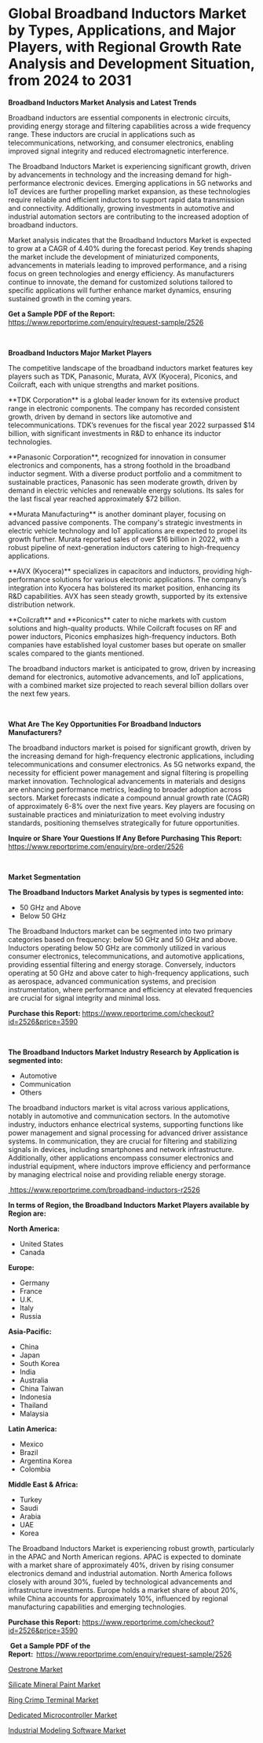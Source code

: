 <p><h1>Global Broadband Inductors Market by Types, Applications, and Major Players, with Regional Growth Rate Analysis and Development Situation, from 2024 to 2031</h1></p><p><strong>Broadband Inductors Market Analysis and Latest Trends</strong></p>
<p><p>Broadband inductors are essential components in electronic circuits, providing energy storage and filtering capabilities across a wide frequency range. These inductors are crucial in applications such as telecommunications, networking, and consumer electronics, enabling improved signal integrity and reduced electromagnetic interference.</p><p>The Broadband Inductors Market is experiencing significant growth, driven by advancements in technology and the increasing demand for high-performance electronic devices. Emerging applications in 5G networks and IoT devices are further propelling market expansion, as these technologies require reliable and efficient inductors to support rapid data transmission and connectivity. Additionally, growing investments in automotive and industrial automation sectors are contributing to the increased adoption of broadband inductors.</p><p>Market analysis indicates that the Broadband Inductors Market is expected to grow at a CAGR of 4.40% during the forecast period. Key trends shaping the market include the development of miniaturized components, advancements in materials leading to improved performance, and a rising focus on green technologies and energy efficiency. As manufacturers continue to innovate, the demand for customized solutions tailored to specific applications will further enhance market dynamics, ensuring sustained growth in the coming years.</p></p>
<p><strong>Get a Sample PDF of the Report:&nbsp;</strong> <a href="https://www.reportprime.com/enquiry/request-sample/2526?utm_campaign=28&utm_medium=2&utm_source=Github&utm_content=ia&utm_term=27112024&utm_id=broadband-inductors">https://www.reportprime.com/enquiry/request-sample/2526</a></p>
<p>&nbsp;</p>
<p><strong>Broadband Inductors Major Market Players</strong></p>
<p><p>The competitive landscape of the broadband inductors market features key players such as TDK, Panasonic, Murata, AVX (Kyocera), Piconics, and Coilcraft, each with unique strengths and market positions.</p><p>**TDK Corporation** is a global leader known for its extensive product range in electronic components. The company has recorded consistent growth, driven by demand in sectors like automotive and telecommunications. TDK’s revenues for the fiscal year 2022 surpassed $14 billion, with significant investments in R&D to enhance its inductor technologies.</p><p>**Panasonic Corporation**, recognized for innovation in consumer electronics and components, has a strong foothold in the broadband inductor segment. With a diverse product portfolio and a commitment to sustainable practices, Panasonic has seen moderate growth, driven by demand in electric vehicles and renewable energy solutions. Its sales for the last fiscal year reached approximately $72 billion.</p><p>**Murata Manufacturing** is another dominant player, focusing on advanced passive components. The company's strategic investments in electric vehicle technology and IoT applications are expected to propel its growth further. Murata reported sales of over $16 billion in 2022, with a robust pipeline of next-generation inductors catering to high-frequency applications.</p><p>**AVX (Kyocera)** specializes in capacitors and inductors, providing high-performance solutions for various electronic applications. The company’s integration into Kyocera has bolstered its market position, enhancing its R&D capabilities. AVX has seen steady growth, supported by its extensive distribution network.</p><p>**Coilcraft** and **Piconics** cater to niche markets with custom solutions and high-quality products. While Coilcraft focuses on RF and power inductors, Piconics emphasizes high-frequency inductors. Both companies have established loyal customer bases but operate on smaller scales compared to the giants mentioned.</p><p>The broadband inductors market is anticipated to grow, driven by increasing demand for electronics, automotive advancements, and IoT applications, with a combined market size projected to reach several billion dollars over the next few years.</p></p>
<p>&nbsp;</p>
<p><strong>What Are The Key Opportunities For Broadband Inductors Manufacturers?</strong></p>
<p><p>The broadband inductors market is poised for significant growth, driven by the increasing demand for high-frequency electronic applications, including telecommunications and consumer electronics. As 5G networks expand, the necessity for efficient power management and signal filtering is propelling market innovation. Technological advancements in materials and designs are enhancing performance metrics, leading to broader adoption across sectors. Market forecasts indicate a compound annual growth rate (CAGR) of approximately 6-8% over the next five years. Key players are focusing on sustainable practices and miniaturization to meet evolving industry standards, positioning themselves strategically for future opportunities.</p></p>
<p><strong>Inquire or Share Your Questions If Any Before Purchasing This Report:</strong> <a href="https://www.reportprime.com/enquiry/pre-order/2526?utm_campaign=28&utm_medium=2&utm_source=Github&utm_content=ia&utm_term=27112024&utm_id=broadband-inductors">https://www.reportprime.com/enquiry/pre-order/2526</a></p>
<p>&nbsp;</p>
<p><strong>Market Segmentation</strong></p>
<p><strong>The Broadband Inductors Market Analysis by types is segmented into:</strong></p>
<p><ul><li>50 GHz and Above</li><li>Below 50 GHz</li></ul></p>
<p><p>The Broadband Inductors market can be segmented into two primary categories based on frequency: below 50 GHz and 50 GHz and above. Inductors operating below 50 GHz are commonly utilized in various consumer electronics, telecommunications, and automotive applications, providing essential filtering and energy storage. Conversely, inductors operating at 50 GHz and above cater to high-frequency applications, such as aerospace, advanced communication systems, and precision instrumentation, where performance and efficiency at elevated frequencies are crucial for signal integrity and minimal loss.</p></p>
<p><strong>Purchase this Report:&nbsp;</strong><a href="https://www.reportprime.com/checkout?id=2526&price=3590&utm_campaign=28&utm_medium=2&utm_source=Github&utm_content=ia&utm_term=27112024&utm_id=broadband-inductors">https://www.reportprime.com/checkout?id=2526&price=3590</a></p>
<p>&nbsp;</p>
<p><strong>The Broadband Inductors Market Industry Research by Application is segmented into:</strong></p>
<p><ul><li>Automotive</li><li>Communication</li><li>Others</li></ul></p>
<p><p>The broadband inductors market is vital across various applications, notably in automotive and communication sectors. In the automotive industry, inductors enhance electrical systems, supporting functions like power management and signal processing for advanced driver assistance systems. In communication, they are crucial for filtering and stabilizing signals in devices, including smartphones and network infrastructure. Additionally, other applications encompass consumer electronics and industrial equipment, where inductors improve efficiency and performance by managing electrical noise and providing reliable energy storage.</p></p>
<p><a href="https://www.reportprime.com/broadband-inductors-r2526?utm_campaign=28&utm_medium=2&utm_source=Github&utm_content=ia&utm_term=27112024&utm_id=broadband-inductors">&nbsp;https://www.reportprime.com/broadband-inductors-r2526</a></p>
<p><strong>In terms of Region, the Broadband Inductors Market Players available by Region are:</strong></p>
<p>
    <p> <strong> North America: </strong>
        <ul>
            <li>United States</li>
            <li>Canada</li>
        </ul>
        </p> 
    <p> <strong> Europe: </strong>
        <ul>
            <li>Germany</li>
            <li>France</li>
            <li>U.K.</li>
            <li>Italy</li>
            <li>Russia</li>
        </ul>
        </p> 
    <p> <strong> Asia-Pacific: </strong>
        <ul>
            <li>China</li>
            <li>Japan</li>
            <li>South Korea</li>
            <li>India</li>
            <li>Australia</li>
            <li>China Taiwan</li>
            <li>Indonesia</li>
            <li>Thailand</li>
            <li>Malaysia</li>
        </ul>
        </p> 
    <p> <strong> Latin America: </strong>
        <ul>
            <li>Mexico</li>
            <li>Brazil</li>
            <li>Argentina Korea</li>
            <li>Colombia</li>
        </ul>
        </p> 
    <p> <strong> Middle East & Africa: </strong>
        <ul>
            <li>Turkey</li>
            <li>Saudi</li>
            <li>Arabia</li>
            <li>UAE</li>
            <li>Korea</li>
        </ul>
    </p>
    </p>
<p><p>The Broadband Inductors Market is experiencing robust growth, particularly in the APAC and North American regions. APAC is expected to dominate with a market share of approximately 40%, driven by rising consumer electronics demand and industrial automation. North America follows closely with around 30%, fueled by technological advancements and infrastructure investments. Europe holds a market share of about 20%, while China accounts for approximately 10%, influenced by regional manufacturing capabilities and emerging technologies.</p></p>
<p><strong>Purchase this Report: </strong><a href="https://www.reportprime.com/checkout?id=2526&price=3590&utm_campaign=28&utm_medium=2&utm_source=Github&utm_content=ia&utm_term=27112024&utm_id=broadband-inductors">https://www.reportprime.com/checkout?id=2526&price=3590</a></p>
<p>&nbsp;<strong>Get a Sample PDF of the Report:&nbsp;&nbsp;</strong><a href="https://www.reportprime.com/enquiry/request-sample/2526?utm_campaign=28&utm_medium=2&utm_source=Github&utm_content=ia&utm_term=27112024&utm_id=broadband-inductors">https://www.reportprime.com/enquiry/request-sample/2526</a></p>
<p><strong></strong></p>
<p><p><a href="https://www.linkedin.com/pulse/oestrone-market-transformation-comparative-analysis-2024-2031-k7xme?utm_campaign=28&utm_medium=2&utm_source=Github&utm_content=ia&utm_term=27112024&utm_id=broadband-inductors">Oestrone Market</a></p><p><a href="https://www.linkedin.com/pulse/global-silicate-mineral-paint-market-pulse-trends-growth-pahbe?utm_campaign=28&utm_medium=2&utm_source=Github&utm_content=ia&utm_term=27112024&utm_id=broadband-inductors">Silicate Mineral Paint Market</a></p><p><a href="https://github.com/BellAuer/Market-Research-Report-List-1/blob/main/ring-crimp-terminal-market.md?utm_campaign=28&utm_medium=2&utm_source=Github&utm_content=ia&utm_term=27112024&utm_id=broadband-inductors">Ring Crimp Terminal Market</a></p><p><a href="https://github.com/SamiaChowdhury801/Market-Research-Report-List-1/blob/main/dedicated-microcontroller-market.md?utm_campaign=28&utm_medium=2&utm_source=Github&utm_content=ia&utm_term=27112024&utm_id=broadband-inductors">Dedicated Microcontroller Market</a></p><p><a href="https://issuu.com/reportprime-2/docs/industrial-modeling-software-market_cc1cc83931bb63?utm_campaign=28&utm_medium=2&utm_source=Github&utm_content=ia&utm_term=27112024&utm_id=broadband-inductors">Industrial Modeling Software Market</a></p></p>